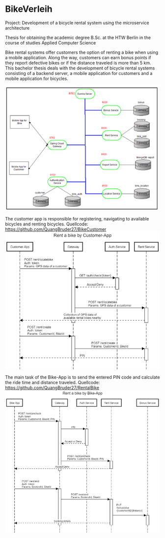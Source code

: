 # BikeVerleih
Project: Development of a bicycle rental system using the microservice architecture

Thesis for obtaining the academic degree B.Sc. at the HTW Berlin in the course of studies Applied Computer Science

Bike rental systems offer customers the option of renting a bike when using a mobile application. Along the way, customers can earn bonus points if they report defective
bikes or if the distance traveled is more than 5 km. This bachelor thesis deals with the development of bicycle rental systems consisting of a backend server, a mobile
application for customers and a mobile application for bicycles.

<img src="img/BackendServer.png" width="700">

The customer app is responsible for registering, navigating to available bicycles and renting bicycles.
Quellcode: https://github.com/QuangBruder27/BikeCustomer
<img src="img/customerApp.png" width="700">

The main task of the Bike-App is to send the entered PIN code and calculate the ride time and distance traveled.
Quellcode: https://github.com/QuangBruder27/RentalBike
<img src="img/bikeApp.png" width="700">

